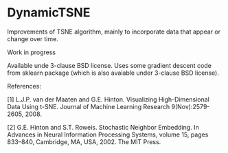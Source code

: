 # DynamicTSNE
Improvements of TSNE algorithm, mainly to incorporate data that appear or change over time.

Work in progress

Available unde 3-clause BSD license.
Uses some gradient descent code from sklearn package (which is also avaiable under
3-clause BSD license).

References:

[1] L.J.P. van der Maaten and G.E. Hinton. Visualizing High-Dimensional Data Using t-SNE. Journal of Machine Learning
Research 9(Nov):2579-2605, 2008.

[2] G.E. Hinton and S.T. Roweis. Stochastic Neighbor Embedding. In Advances in Neural Information Processing Systems,
volume 15, pages 833–840, Cambridge, MA, USA, 2002. The MIT Press.